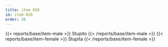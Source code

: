 ```yaml
---
title: item 020
id: item-020
order: 20
---
```

{{< reports/base/item-male >}}
  Stupito
{{< /reports/base/item-male >}}
{{< reports/base/item-female >}}
  Stupita
{{< /reports/base/item-female >}}